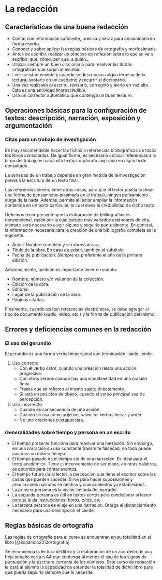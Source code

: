 # La redacción

## Características de una buena redacción

- Contar con información suficiente, precisa y veraz para comunicarla en forma escrita.
- Conocer y saber aplicar las reglas básicas de ortografía y morfosintaxis.
- Antes de escribir, realizar un proceso de reflexión  sobre lo que se va a escribir: qué, cómo,
  por qué, a quién...
- Utilizar  siempre un  buen diccionario  para  resolver las  dudas ortográficas  que surjan  al
  escribir.
- Leer  constantemente y  cuando se  desconozca  algún término  de  la lectura,  anotarlo en  un
  cuaderno y recurrir al diccionario.
- Una  vez realizado  el  escrito, revisarlo,  corregirlo  y leerlo  en voz  alta.  Esta es  una
  actividad imprescindible.
- Usa un corrector automático que contenga un buen tesauro.

## Operaciones básicas para la configuración de textos: descripción, narración, exposición y argumentación

### Citas para un trabajo de investigación

Es  muy  recomendable  hacer  las  fichas  o referencias  bibliográficas  de  todos  los  libros
consultados. De  igual forma, es necesario  colocar referencias a  lo largo del trabajo  en cada
cita textual o párrafo inspirado en algún texto consultado.

La seriedad de un trabajo depende en gran medida de la investigación previa a la escritura de un
texto final.

Las  referencias sirven,  entre otras  cosas, para  que el  lector pueda  rastrear una  forma de
pensamiento plasmada  en el  trabajo, ningún pensamiento  surge de la  nada. Además,  permite al
lector ampliar la información contenida en un texto particular, lo cual eleva la credibilidad de
dicho texto.

Debemos tener presente  que la elaboración de  bibliografías es convencional, razón  por la cual
existen  muy variados  estándares  de cita,  siempre  será necesario  elegir  alguno y  seguirlo
puntualmente. En general, la información necesaria para la creación de una bibliografía completa
es la siguiente:

- Autor: Nombre completo y sin abreviaturas.
- Título de la obra: En caso de existir, también el subtítulo.
- Fecha  de publicación: Siempre es preferente el año de la primera edición.

Adicionalmente, también es importante tener en cuenta:

- Nombre, número y/o volumen de la colección.
- Edición de la obra.
- Editorial.
- Lugar de la publicación de la obra.
- Páginas citadas.

Finalmente,  cuando existan  referencias  electrónicas, se  debe agregar  el  tipo de  documento
(audio, video, etc.) y la forma de publicación del mismo.

## Errores y deficiencias comunes en la redacción

### El uso del gerundio

El gerundio es una forma verbal impersonal con terminación -ando -endo.

1. Uso correcto
   - Con el verbo *estar*, cuando una oreación relata una acción progresiva.
   - Con otros verbos cuando hay una simultaneidad en una oración finita.
   - Frases que se refieren al mismo sujeto directamente.
   - Si está en posición de objeto, cuando el verbo principal sea de percepción.
2. Uso incorrecto
   - Cuando es consecuencia de una acción.
   - Cuando se usa como adjetivo, salvo los verbos hervir y arder.
   - No une oraciones yuxtapuestas.

### Generalidades sobre tiempo y persona en un escrito

- El tiempo presente funciona para reavivar una  narración. Sin embargo, en una narración su uso
  constante transmite falsedad, no todo puede pasar en un mismo tiempo.
- El tiempo pasado es  el tiempo eje de una narración. Es ideal  para el texto académico.  Tiene
  el inconveniente de ser plano, en otras palabras, es aburrido para contar eventos.
- El tiempo futuro da  al lector la percepción que tiene el escritor  sobre las cosas que pueden
  suceder. Sirve  para hacer suposiciones  y predicciones basadas  en hechos y  conocimientos ya
  establecidos.
- La primera persona es la visión limitada del narrador.
- La segunda  persona  es  útil en  textos  cortos  para condicionar  al  lector  porque le  da
  instrucciones: *harás*, *dirás*, etc.
- La tercera  persona es el eje en  una narración. Otorga el distanciamiento  necesario para una
  descripción eficiente.

## Reglas básicas de ortografía

Las  reglas  de  ortografía   para  el  curso  se  encuentran  en  su   totalidad  en  el  libro
[@espanola2012ortografia].

Se recomienda la lectura del libro y la elaboración de un acordeón de una hoja tamaño carta o A4
que  contenga al  menos el  uso de  los  signos de  puntuación y  la escritura  correcta de  los
números. Este  curso de redacción  le dará al  alumno la capacidad  de entender la  totalidad de
dicho libro para que pueda seguirlo siempre que lo necesite.
